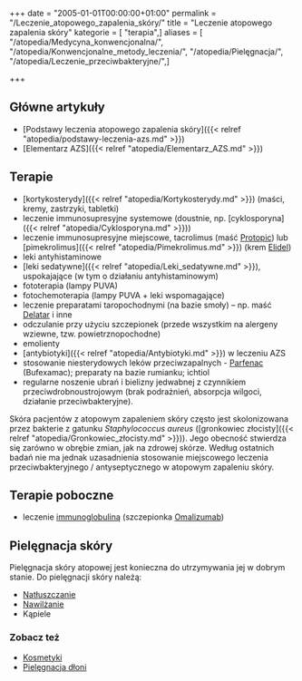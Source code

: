 +++
date = "2005-01-01T00:00:00+01:00"
permalink = "/Leczenie_atopowego_zapalenia_skóry/"
title = "Leczenie atopowego zapalenia skóry"
kategorie = [ "terapia",]
aliases = [ "/atopedia/Medycyna_konwencjonalna/", "/atopedia/Konwencjonalne_metody_leczenia/", "/atopedia/Pielęgnacja/", "/atopedia/Leczenie_przeciwbakteryjne/",]

+++

## Główne artykuły

-   [Podstawy leczenia atopowego zapalenia skóry]({{< relref "atopedia/podstawy-leczenia-azs.md" >}})
-   [Elementarz AZS]({{< relref "atopedia/Elementarz_AZS.md" >}})

## Terapie

-   [kortykosterydy]({{< relref "atopedia/Kortykosterydy.md" >}}) (maści, kremy, zastrzyki, tabletki)
-   leczenie immunosupresyjne systemowe (doustnie, np. [cyklosporyna]({{< relref "atopedia/Cyklosporyna.md" >}}))
-   leczenie immunosupresyjne miejscowe, tacrolimus (maść [Protopic](/atopedia/Protopic)) lub [pimekrolimus]({{< relref "atopedia/Pimekrolimus.md" >}}) (krem [Elidel](/atopedia/Elidel))
-   leki antyhistaminowe
-   [leki sedatywne]({{< relref "atopedia/Leki_sedatywne.md" >}}), uspokajające (w tym o działaniu antyhistaminowym)
-   fototerapia (lampy PUVA)
-   fotochemoterapia (lampy PUVA + leki wspomagające)
-   leczenie preparatami taropochodnymi (na bazie smoły) – np. maść [Delatar](/atopedia/Delatar) i inne
-   odczulanie przy użyciu szczepionek (przede wszystkim na alergeny wziewne, tzw. powietrznopochodne)
-   emolienty
-   [antybiotyki]({{< relref "atopedia/Antybiotyki.md" >}}) w leczeniu AZS
-   stosowanie niesterydowych leków przeciwzapalnych - [Parfenac](/atopedia/Parfenac) (Bufexamac); preparaty na bazie rumianku; ichtiol
-   regularne noszenie ubrań i bielizny jedwabnej z czynnikiem przeciwdrobnoustrojowym (brak podrażnień, absorpcja wilgoci, działanie przeciwbakteryjne).

Skóra pacjentów z atopowym zapaleniem skóry często jest skolonizowana przez
bakterie z gatunku *Staphylococcus aureus* ([gronkowiec złocisty]({{< relref
"atopedia/Gronkowiec_złocisty.md" >}})). Jego obecność stwierdza się
zarówno w obrębie zmian, jak na zdrowej skórze. Według ostatnich badań nie ma
jednak uzasadnienia stosowanie miejscowego leczenia przeciwbakteryjnego /
antyseptycznego w atopowym zapaleniu skóry.

## Terapie poboczne

-   leczenie [immunoglobuliną](/atopedia/Immunoglobulina) (szczepionka [Omalizumab](/atopedia/Omalizumab))

## Pielęgnacja skóry

Pielęgnacja skóry atopowej jest konieczna do utrzymywania jej w dobrym stanie. Do pielęgnacji skóry należą:

-   [Natłuszczanie](/atopedia/Natłuszczanie)
-   [Nawilżanie](/atopedia/Nawilżanie)
-   Kąpiele

### Zobacz też

-   [Kosmetyki](/kosmetyk/)
-   [Pielęgnacja dłoni](/atopedia/Pielęgnacja_dłoni)

